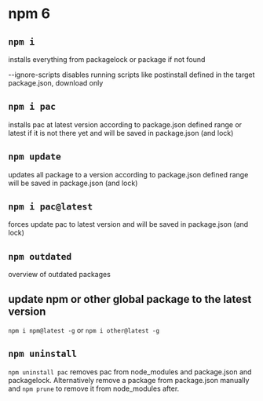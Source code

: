 # npm 6

## `npm i`

installs everything from packagelock or package if not found

   --ignore-scripts disables running scripts like postinstall defined in the target package.json, download only


## `npm i pac`

installs pac at latest version according to package.json defined range or latest if it is not there yet and will be saved in package.json (and lock)

## `npm update`

updates all package to a version according to package.json defined range will be saved in package.json (and lock)

## `npm i pac@latest`

forces update pac to latest version and will be saved in package.json (and lock)

## `npm outdated`

overview of outdated packages

## update npm or other global package to the latest version

`npm i npm@latest -g` or `npm i other@latest -g`

## `npm uninstall`

`npm uninstall pac` removes pac from node_modules and package.json and packagelock. Alternatively remove a package from package.json manually and `npm prune` to remove it from node_modules after.
